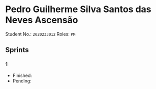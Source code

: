 # Pedro Guilherme Silva Santos das Neves Ascensão

Student No.: `2020233012`
Roles: `PM`

## Sprints
### 1

* Finished: 
* Pending:

